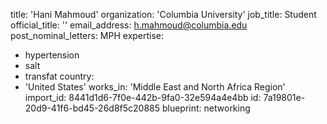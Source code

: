 title: 'Hani Mahmoud'
organization: 'Columbia University'
job_title: Student
official_title: ''
email_address: h.mahmoud@columbia.edu
post_nominal_letters: MPH
expertise:
  - hypertension
  - salt
  - transfat
country:
  - 'United States'
works_in: 'Middle East and North Africa Region'
import_id: 8441d1d6-7f0e-442b-9fa0-32e594a4e4bb
id: 7a19801e-20d9-41f6-bd45-26d8f5c20885
blueprint: networking
